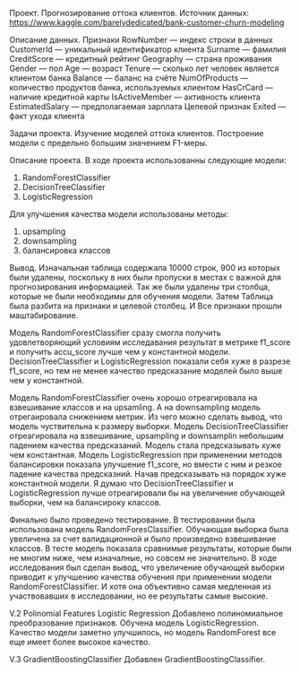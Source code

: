 Проект. Прогнозирование оттока клиентов.
Источник данных: https://www.kaggle.com/barelydedicated/bank-customer-churn-modeling

Описание данных.
Признаки
RowNumber — индекс строки в данных
CustomerId — уникальный идентификатор клиента
Surname — фамилия
CreditScore — кредитный рейтинг
Geography — страна проживания
Gender — пол
Age — возраст
Tenure — сколько лет человек является клиентом банка
Balance — баланс на счёте
NumOfProducts — количество продуктов банка, используемых клиентом
HasCrCard — наличие кредитной карты
IsActiveMember — активность клиента
EstimatedSalary — предполагаемая зарплата
Целевой признак
Exited — факт ухода клиента


Задачи проекта.
Изучение моделей оттока клиентов. Построение модели с предельно большим значением F1-меры.

Описание проекта.
В ходе проекта использованны следующие модели:
1. RandomForestClassifier
2. DecisionTreeClassifier
3. LogisticRegression

Для улучшения качества модели использованы методы:
1. upsampling
2. downsampling
3. балансировка классов

Вывод.
Изначальная таблица содержала 10000 строк, 900 из которых были удалены, поскольку в них были пропуски в местах с важной для прогнозирования информацией. Так же были удалены три столбца, которые не были необходимы для обучения модели. Затем Таблица была разбита на признаки и целевой столбец. И Все признаки прошли маштабирование.

Модель RandomForestClassifier сразу смогла получить удовлетворяющий условиям исследавания результат в метрике f1_score и получить accu_score лучше чем у константной модели. DecisionTreeClassifier и LogisticRegression показали себя хуже в разрезе f1_score, но тем не менее качество предсказание моделей было выше чем у константной.

Модель RandomForestClassifier очень хорошо отреагировала на взвешивание классов и на upsamling. А на downsampling модель отрегаировала снижением метрик. Из чего можно сделать вывод, что модель чуствительна к размеру выборки.
Модель DecisionTreeClassifier отреагировала на взвешивание, upsampling и downsamplin небольшим падением качества предсказаний. Модель стала предсказывать хуже чем константная.
Модель LogisticRegression при применении методов балансировки показала улучшение f1_score, но вмести с ним и резкое падение качества предсказний. Начав предсказывать на порядок хуже константной модели.
Я думаю что DecisionTreeClassifier и LogisticRegression лучше отреагировали бы на увеличение обучающей выборки, чем на балансироку классов.

Финально было проведено тестирование. В тестировании была использована модель RandomForesClassifier. Обучающая выборка была увеличена за счет валидационной и было произведено взвешивание классов. В тесте модель показала сравнимые результаты, которые были не многим ниже, чем изначалные, но совсем не значительно. В ходе исследования был сделан вывод, что увеличение обучающей выборки приводит к улучшению качества обучения при применении модели RandomForestClassifier. И хотя она объективно самая медленная из участвовавших в исследовании, но ее результаты самые высокие.

V.2 Polinomial Features Logistic Regression
Добавлено полиномиальное преобразование признаков. Обучена модель LogisticRegression. Качество модели заметно улучшилось, но модель RandomForest все еще имеет более высокое качество.

V.3 GradientBoostingClassifier
Добавлен GradientBoostingClassifier.